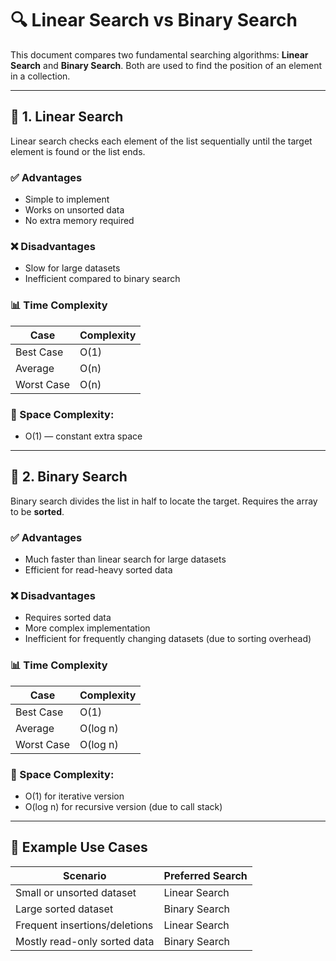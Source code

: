 # 🔍 Linear Search vs Binary Search

This document compares two fundamental searching algorithms: **Linear Search** and **Binary Search**. Both are used to find the position of an element in a collection.

---

## 📌 1. Linear Search

Linear search checks each element of the list sequentially until the target element is found or the list ends.

### ✅ Advantages
- Simple to implement
- Works on unsorted data
- No extra memory required

### ❌ Disadvantages
- Slow for large datasets
- Inefficient compared to binary search

### 📊 Time Complexity
| Case       | Complexity |
|------------|------------|
| Best Case  | O(1)       |
| Average    | O(n)       |
| Worst Case | O(n)       |

### 🧠 Space Complexity:  
- O(1) — constant extra space

---

## 📌 2. Binary Search

Binary search divides the list in half to locate the target. Requires the array to be **sorted**.

### ✅ Advantages
- Much faster than linear search for large datasets
- Efficient for read-heavy sorted data

### ❌ Disadvantages
- Requires sorted data
- More complex implementation
- Inefficient for frequently changing datasets (due to sorting overhead)

### 📊 Time Complexity
| Case       | Complexity |
|------------|------------|
| Best Case  | O(1)       |
| Average    | O(log n)   |
| Worst Case | O(log n)   |

### 🧠 Space Complexity:  
- O(1) for iterative version  
- O(log n) for recursive version (due to call stack)

---

## 🧮 Example Use Cases

| Scenario                           | Preferred Search |
|------------------------------------|------------------|
| Small or unsorted dataset          | Linear Search    |
| Large sorted dataset               | Binary Search    |
| Frequent insertions/deletions     | Linear Search    |
| Mostly read-only sorted data       | Binary Search    |

